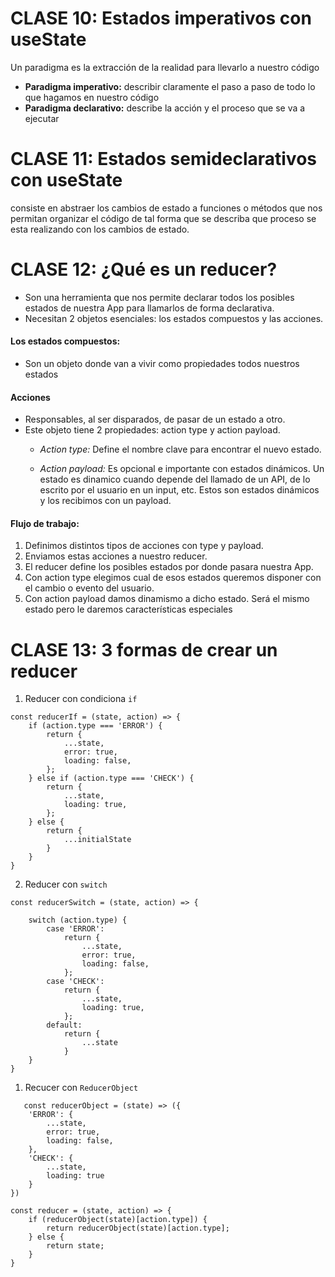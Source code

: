 # CLASE 10: Estados imperativos con useState
Un paradigma es la extracción de la realidad para llevarlo a nuestro código
- **Paradigma imperativo:** describir claramente el paso a paso de todo lo que hagamos en nuestro código
- **Paradigma declarativo:** describe la acción y el proceso que se va a ejecutar

# CLASE 11: Estados semideclarativos con useState
consiste en abstraer los cambios de estado a funciones o métodos que nos permitan organizar el código de tal forma que se describa que proceso se esta realizando con los cambios de estado.

# CLASE 12: ¿Qué es un reducer?
- Son una herramienta que nos permite declarar todos los posibles estados de nuestra App para llamarlos de forma declarativa.
- Necesitan 2 objetos esenciales: los estados compuestos y las acciones.

#### Los estados compuestos:

* Son un objeto donde van a vivir como propiedades todos nuestros estados

#### Acciones

- Responsables, al ser disparados, de pasar de un estado a otro.
- Este objeto tiene 2 propiedades: action type y action payload.
  - *Action type:* Define el nombre clave para encontrar el nuevo estado.

  - *Action payload:* Es opcional e importante con estados dinámicos. Un estado es dinamico cuando depende del llamado de un API, de lo escrito por el usuario en un input, etc. Estos son estados dinámicos y los recibimos con un payload.

#### Flujo de trabajo:

1. Definimos distintos tipos de acciones con type y payload.
2. Enviamos estas acciones a nuestro reducer.
3. El reducer define los posibles estados por donde pasara nuestra App.
4. Con action type elegimos cual de esos estados queremos disponer con el cambio o evento del usuario.
5. Con action payload damos dinamismo a dicho estado. Será el mismo estado pero le daremos características especiales

# CLASE 13: 3 formas de crear un reducer
1. Reducer con condiciona `if`
```
const reducerIf = (state, action) => {
    if (action.type === 'ERROR') {
        return {
            ...state,
            error: true,
            loading: false,
        };
    } else if (action.type === 'CHECK') {
        return {
            ...state,
            loading: true,
        };
    } else {
        return {
            ...initialState
        }
    }
}
```
2. Reducer con `switch`
```
const reducerSwitch = (state, action) => {

    switch (action.type) {
        case 'ERROR':
            return {
                ...state,
                error: true,
                loading: false,
            };
        case 'CHECK':
            return {
                ...state,
                loading: true,
            };
        default:
            return {
                ...state
            }
    }
}
```
1. Recucer con `ReducerObject`
```
   const reducerObject = (state) => ({
    'ERROR': {
        ...state,
        error: true,
        loading: false,
    },
    'CHECK': {
        ...state,
        loading: true
    }
})

const reducer = (state, action) => {
    if (reducerObject(state)[action.type]) {
        return reducerObject(state)[action.type];
    } else {
        return state;
    }
}
```